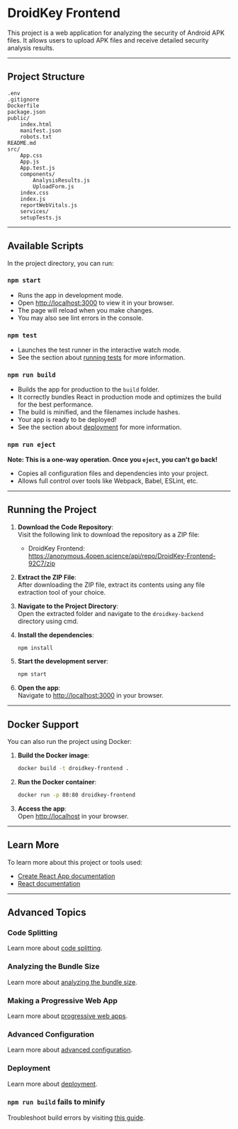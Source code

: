 # DroidKey Frontend

This project is a web application for analyzing the security of Android APK files. It allows users to upload APK files and receive detailed security analysis results.

---

## Project Structure

```
.env
.gitignore
Dockerfile
package.json
public/
    index.html
    manifest.json
    robots.txt
README.md
src/
    App.css
    App.js
    App.test.js
    components/
        AnalysisResults.js
        UploadForm.js
    index.css
    index.js
    reportWebVitals.js
    services/
    setupTests.js
```

---

## Available Scripts

In the project directory, you can run:

### `npm start`

- Runs the app in development mode.
- Open [http://localhost:3000](http://localhost:3000) to view it in your browser.
- The page will reload when you make changes.
- You may also see lint errors in the console.

### `npm test`

- Launches the test runner in the interactive watch mode.
- See the section about [running tests](https://facebook.github.io/create-react-app/docs/running-tests) for more information.

### `npm run build`

- Builds the app for production to the `build` folder.
- It correctly bundles React in production mode and optimizes the build for the best performance.
- The build is minified, and the filenames include hashes.
- Your app is ready to be deployed!
- See the section about [deployment](https://facebook.github.io/create-react-app/docs/deployment) for more information.

### `npm run eject`

**Note: This is a one-way operation. Once you `eject`, you can't go back!**

- Copies all configuration files and dependencies into your project.
- Allows full control over tools like Webpack, Babel, ESLint, etc.

---

## Running the Project

1. **Download the Code Repository**:  
   Visit the following link to download the repository as a ZIP file:

   - DroidKey Frontend: <a href="https://anonymous.4open.science/api/repo/DroidKey-Frontend-92C7/zip" target="_blank">https://anonymous.4open.science/api/repo/DroidKey-Frontend-92C7/zip</a>

2. **Extract the ZIP File**:  
   After downloading the ZIP file, extract its contents using any file extraction tool of your choice.

3. **Navigate to the Project Directory**:  
   Open the extracted folder and navigate to the `droidkey-backend` directory using cmd.

4. **Install the dependencies**:

   ```sh
   npm install
   ```

5. **Start the development server**:

   ```sh
   npm start
   ```

6. **Open the app**:  
   Navigate to [http://localhost:3000](http://localhost:3000) in your browser.

---

## Docker Support

You can also run the project using Docker:

1. **Build the Docker image**:

   ```sh
   docker build -t droidkey-frontend .
   ```

2. **Run the Docker container**:

   ```sh
   docker run -p 80:80 droidkey-frontend
   ```

3. **Access the app**:  
   Open [http://localhost](http://localhost) in your browser.

---

## Learn More

To learn more about this project or tools used:

- [Create React App documentation](https://facebook.github.io/create-react-app/docs/getting-started)
- [React documentation](https://reactjs.org/)

---

## Advanced Topics

### Code Splitting

Learn more about [code splitting](https://facebook.github.io/create-react-app/docs/code-splitting).

### Analyzing the Bundle Size

Learn more about [analyzing the bundle size](https://facebook.github.io/create-react-app/docs/analyzing-the-bundle-size).

### Making a Progressive Web App

Learn more about [progressive web apps](https://facebook.github.io/create-react-app/docs/making-a-progressive-web-app).

### Advanced Configuration

Learn more about [advanced configuration](https://facebook.github.io/create-react-app/docs/advanced-configuration).

### Deployment

Learn more about [deployment](https://facebook.github.io/create-react-app/docs/deployment).

### `npm run build` fails to minify

Troubleshoot build errors by visiting [this guide](https://facebook.github.io/create-react-app/docs/troubleshooting#npm-run-build-fails-to-minify).
